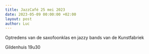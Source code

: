 ```yaml
---
title: JazzCafé 25 mei 2023
date: 2023-05-09 00:00:00 +02:00
layout: post
author: Luc
---
```


<p>Optredens van de saxofoonklas en jazzy bands van de Kunstfabriek</p>
<p>Gildenhuis 19u30</p>
